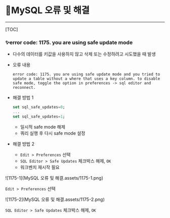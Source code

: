 # 📌MySQL 오류 및 해결

---------------

[TOC]



### ✨error code: 1175. you are using safe update mode

- 다수의 데이터를 키값을 사용하지 않고 삭제 또는 수정하려고 시도했을 때 발생

- 오류 내용

  ```
  error code: 1175. you are using safe update mode and you tried to update a table without a where that uses a key column. to disable safe mode, toggle the option in preferences -> sql editor and reconnect.
  ```

- 해결 방법 1

  ```sql
  set sql_safe_updates=0;
  ...
  set sql_safe_updates=1;
  ```

  - 일시적 safe mode 해제
  - 쿼리 실행 후 다시 safe mode 설정

- 해결 방법 2

  - `Edit > Preferences` 선택
  - `SQL Editor > Safe Updates` 체크박스 해제, `OK` 
  - 워크벤치 재시작 필요


![1175-1](MySQL 오류 및 해결.assets/1175-1.png)

`Edit > Preferences` 선택

![1175-2](MySQL 오류 및 해결.assets/1175-2.png)

`SQL Editor > Safe Updates` 체크박스 해제, `OK` 


